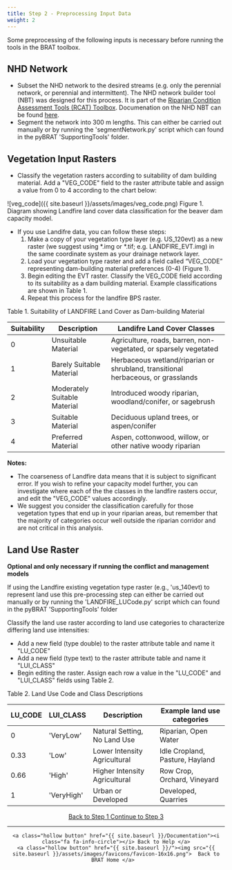 ```yaml
---
title: Step 2 - Preprocessing Input Data
weight: 2
---
```


Some preprocessing of the following inputs is necessary before running the tools in the BRAT toolbox.

## NHD Network

- Subset the NHD network to the desired streams (e.g. only the perennial network, or perennial and intermittent).  The NHD network builder tool (NBT) was designed for this process.  It is part of the [Riparian Condition Assessment Tools (RCAT) Toolbox](https://github.com/Riverscapes/RCAT).  Documenation on the NHD NBT can be found [here](https://bitbucket.org/jtgilbert/riparian-condition-assessment-tools/wiki/Tool_Documentation/Version_1.0/NHD_Network_Builder).
- Segment the network into 300 m lengths.  This can either be carried out manually or by running the 'segmentNetwork.py' script which can found in the pyBRAT 'SupportingTools' folder.

## Vegetation Input Rasters

- Classify the vegetation rasters according to suitability of dam building material.  Add a "VEG_CODE" field to the raster attribute table and assign a value from 0 to 4 according to the chart below:

![veg_code]({{ site.baseurl }}/assets/images/veg_code.png)
Figure 1. Diagram showing Landfire land cover data classification for the beaver dam capacity model.

- If you use Landifre data, you can follow these steps:
  1. Make a copy of your vegetation type layer (e.g.  US_120evt) as a new raster (we suggest using *.img or *.tif; e.g. LANDFIRE_EVT.img) in the same coordinate system as your drainage network layer.
  2. Load your vegetation type raster and add a field called “VEG_CODE” representing dam-building material preferences (0-4) (Figure 1).  
  3. Begin editing the EVT raster.  Classify the VEG_CODE field according to its suitability as a dam building material.  Example classifications are shown in Table 1.  
  4. Repeat this process for the landfire BPS raster.

Table 1. Suitability of LANDFIRE Land Cover as Dam-building Material 

| Suitability | Description                  | Landifre Land Cover Classes              |
| ----------- | ---------------------------- | ---------------------------------------- |
| 0           | Unsuitable Material          | Agriculture, roads, barren, non-vegetated, or sparsely vegetated |
| 1           | Barely Suitable Material     | Herbaceous wetland/riparian or shrubland, transitional herbaceous, or grasslands |
| 2           | Moderately Suitable Material | Introduced woody riparian, woodland/conifer, or sagebrush |
| 3           | Suitable Material            | Deciduous upland trees, or aspen/conifer |
| 4           | Preferred Material           | Aspen, cottonwood, willow, or other native woody riparian |

**Notes:** 
- The coarseness of Landfire data means that it is subject to significant error.  If you wish to refine your capacity model further, you can investigate where each of the the classes in the landfire rasters occur, and edit the "VEG_CODE" values accordingly.
- We suggest you consider the classification carefully for those vegetation types that end up in your riparian areas, but remember that the majority of categories occur well outside the riparian corridor and are not critical in this analysis.

## Land Use Raster

**Optional and only necessary if running the conflict and management models** 

If using the Landfire existing vegetation type raster (e.g., 'us_140evt) to represent land use this pre-processing step can either be carried out manually or by running the 'LANDFIRE_LUCode.py' script which can found in the pyBRAT 'SupportingTools' folder

Classify the land use raster according to land use categories to characterize differing land use intensities:

- Add a new field (type double) to the raster attribute table and name it "LU_CODE"
- Add a new field (type text) to the raster attribute table and name it "LUI_CLASS"
- Begin editing the raster.  Assign each row a value in the  "LU_CODE" and "LUI_CLASS"  fields using Table 2.

Table 2. Land Use Code and Class Descriptions 

| LU_CODE | LUI_CLASS | Description | Example land use categories          |
| ---- | ---- | --------------------- | ---------------------------------|
| 0    | 'VeryLow' | Natural Setting, No Land Use | Riparian, Open Water  |
| 0.33  | 'Low' | Lower Intensity Agricultural | Idle Cropland, Pasture, Hayland |
| 0.66  | 'High' | Higher Intensity Agricultural | Row Crop, Orchard, Vineyard |
| 1    | 'VeryHigh' | Urban or Developed                 | Developed, Quarries          |



<div align="center">
	<a class="hollow button" href="{{ site.baseurl }}/Documentation/Tutorials/StepByStep/1-InputData"><i class="fa fa-arrow-circle-left"></i> Back to Step 1 </a>
	<a class="hollow button" href="{{ site.baseurl }}/Documentation/Tutorials/StepByStep/3-BRATProjectBuilder"><i class="fa fa-arrow-circle-right"></i> Continue to Step 3 </a>
</div>	

------
<div align="center">

	<a class="hollow button" href="{{ site.baseurl }}/Documentation"><i class="fa fa-info-circle"></i> Back to Help </a>
	<a class="hollow button" href="{{ site.baseurl }}/"><img src="{{ site.baseurl }}/assets/images/favicons/favicon-16x16.png">  Back to BRAT Home </a>  
</div>